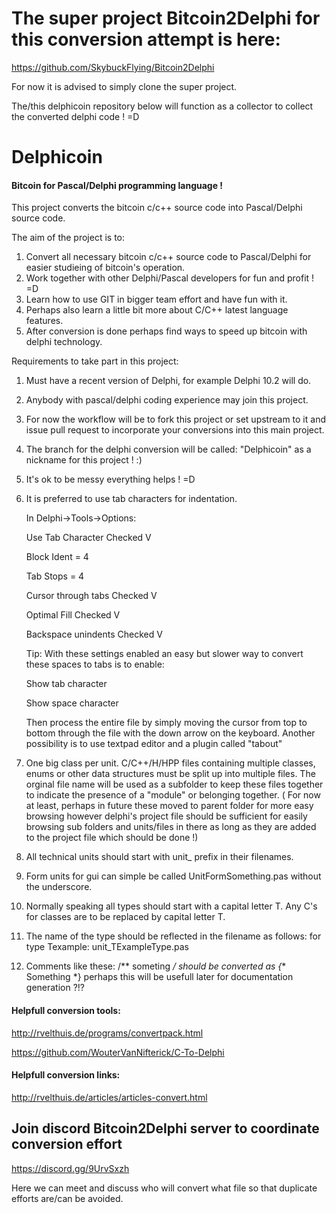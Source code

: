 # The super project Bitcoin2Delphi for this conversion attempt is here:

https://github.com/SkybuckFlying/Bitcoin2Delphi

For now it is advised to simply clone the super project.

The/this delphicoin repository below will function as a collector to collect the converted delphi code ! =D

# Delphicoin

#### Bitcoin for Pascal/Delphi programming language !

This project converts the bitcoin c/c++ source code into Pascal/Delphi source code.

The aim of the project is to:

1. Convert all necessary bitcoin c/c++ source code to Pascal/Delphi for easier studieing of bitcoin's operation.
2. Work together with other Delphi/Pascal developers for fun and profit ! =D
3. Learn how to use GIT in bigger team effort and have fun with it.
4. Perhaps also learn a little bit more about C/C++ latest language features.
5. After conversion is done perhaps find ways to speed up bitcoin with delphi technology.

Requirements to take part in this project:

1. Must have a recent version of Delphi, for example Delphi 10.2 will do.
2. Anybody with pascal/delphi coding experience may join this project.
3. For now the workflow will be to fork this project or set upstream to it and issue pull request to incorporate your conversions into this main project.
4. The branch for the delphi conversion will be called: "Delphicoin" as a nickname for this project ! :)
5. It's ok to be messy everything helps ! =D
6. It is preferred to use tab characters for indentation.

   In Delphi->Tools->Options:
   
   Use Tab Character Checked V 
   
   Block Ident = 4
   
   Tab Stops = 4
   
   Cursor through tabs Checked V
   
   Optimal Fill Checked V
   
   Backspace unindents Checked V    
   
   Tip: With these settings enabled an easy but slower way to convert these spaces to tabs is to enable:
   
   Show tab character
   
   Show space character
   
   Then process the entire file by simply moving the cursor from top to bottom through the file with the down arrow on the keyboard.
   Another possibility is to use textpad editor and a plugin called "tabout"
   
7. One big class per unit. C/C++/H/HPP files containing multiple classes, enums or other data structures must be split up into multiple files.
   The orginal file name will be used as a subfolder to keep these files together to indicate the presence of a "module" or belonging together.
   ( For now at least, perhaps in future these moved to parent folder for more easy browsing however delphi's project file should be sufficient
     for easily browsing sub folders and units/files in there as long as they are added to the project file which should be done !)
     
8. All technical units should start with unit_ prefix in their filenames. 

9. Form units for gui can simple be called UnitFormSomething.pas without the underscore.

10. Normally speaking all types should start with a capital letter T. Any C's for classes are to be replaced by capital letter T.

11. The name of the type should be reflected in the filename as follows: for type Texample: unit_TExampleType.pas

12. Comments like these: /** someting */ should be converted as {** Something *} perhaps this will be usefull later for documentation generation ?!?
   
#### Helpfull conversion tools:

http://rvelthuis.de/programs/convertpack.html

https://github.com/WouterVanNifterick/C-To-Delphi

#### Helpfull conversion links:
http://rvelthuis.de/articles/articles-convert.html

## Join discord Bitcoin2Delphi server to coordinate conversion effort

https://discord.gg/9UrvSxzh

Here we can meet and discuss who will convert what file so that duplicate efforts are/can be avoided.  
